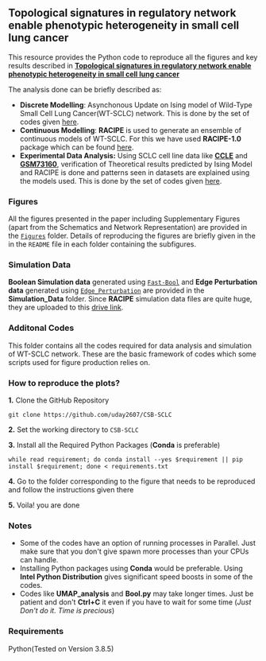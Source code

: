 ## Topological signatures in regulatory network enable phenotypic heterogeneity in small cell lung cancer

This resource provides the Python code to reproduce all the figures and key results described in [**Topological signatures in regulatory network enable phenotypic heterogeneity in small cell lung cancer**](https://www.biorxiv.org/content/10.1101/2020.10.30.362228v1)

The analysis done can be briefly described as:

* **Discrete Modelling**: Asynchonous Update on Ising model of Wild-Type Small Cell Lung Cancer(WT-SCLC) network. This is done by the set of codes given [here](https://github.com/csbBSSE/CSB-SCLC/tree/master/Additional_Codes/Fast-Bool).
* **Continuous Modelling**: **RACIPE** is used to generate an ensemble of continuous models of WT-SCLC. For this we have used **RACIPE-1.0** package which can be found [here](https://github.com/simonhb1990/RACIPE-1.0).
* **Experimental Data Analysis:** Using SCLC cell line data like [**CCLE**](https://data.broadinstitute.org/ccle_legacy_data/mRNA_expression/CCLE_Expression_2012-09-29.res) and [**GSM73160**](https://www.ncbi.nlm.nih.gov/geo/query/acc.cgi?acc=GSE73160), verification of Theoretical results predicted by Ising Model and RACIPE is done and patterns seen in datasets are explained using the models used. This is done by the set of codes given [here](https://github.com/csbBSSE/CSB-SCLC/tree/master/Additional_Codes/BioData-Analysis).

### Figures
All the figures presented in the paper including Supplementary Figures (apart from the Schematics and Network Representation) are provided in the [``Figures``](https://github.com/csbBSSE/CSB-SCLC/tree/master/Figures) folder. Details of reproducing the figures are briefly given in the in the ``README`` file in each folder containing the subfigures.

### Simulation Data
**Boolean Simulation data** generated using [``Fast-Bool``](https://github.com/csbBSSE/CSB-SCLC/tree/master/Additional_Codes/Fast-Bool) and **Edge Perturbation data** generated using [``Edge_Perturbation``](https://github.com/csbBSSE/CSB-SCLC/tree/master/Additional_Codes/Edge_Perturbation) are provided in the **Simulation_Data** folder. Since **RACIPE** simulation data files are quite huge, they are uploaded to this [drive link](https://drive.google.com/drive/folders/1PKs5vHkXCoJm9Wcg7P4nBPdPrFJCxJ5B?usp=sharing).

### Additonal Codes
This folder contains all the codes required for data analysis and simulation of WT-SCLC network. These are the basic framework of codes which some scripts used for figure production relies on.

### How to reproduce the plots?
**1.** Clone the GitHub Repository
```
git clone https://github.com/uday2607/CSB-SCLC
```
**2.** Set the working directory to ``CSB-SCLC``

**3.** Install all the Required Python Packages (**Conda** is preferable)
```
while read requirement; do conda install --yes $requirement || pip install $requirement; done < requirements.txt
```
**4.** Go to the folder corresponding to the figure that needs to be reproduced and follow the instructions given there

**5.** Voila! you are done

### Notes
* Some of the codes have an option of running processes in Parallel. Just make sure that you don't give spawn more processes than your CPUs can handle.
* Installing Python packages using **Conda** would be preferable. Using **Intel Python Distribution** gives significant speed boosts in some of the codes.
* Codes like **UMAP_analysis** and **Bool.py** may take longer times. Just be patient and don't **Ctrl+C** it even if you have to wait for some time (_Just Don't do it. Time is precious_)

### Requirements
Python(Tested on Version 3.8.5)



